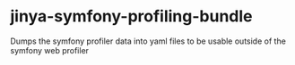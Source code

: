 # jinya-symfony-profiling-bundle
Dumps the symfony profiler data into yaml files to be usable outside of the symfony web profiler
